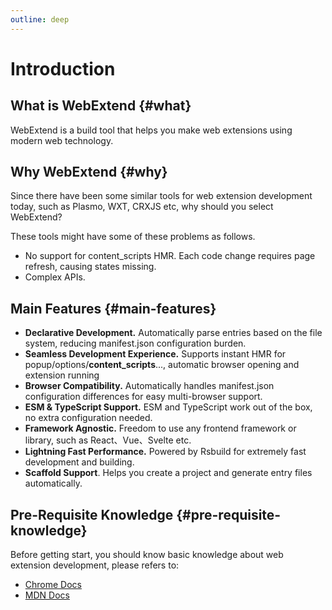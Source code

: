 ```yaml
---
outline: deep
---
```


# Introduction

## What is WebExtend {#what}

WebExtend is a build tool that helps you make web extensions using modern web technology.

## Why WebExtend {#why}

Since there have been some similar tools for web extension development today, such as Plasmo, WXT, CRXJS etc, why should you select WebExtend?

These tools might have some of these problems as follows.

- No support for content_scripts HMR. Each code change requires page refresh, causing states missing.
- Complex APIs.

## Main Features {#main-features}

- **Declarative Development.** Automatically parse entries based on the file system, reducing manifest.json configuration burden.
- **Seamless Development Experience.** Supports instant HMR for popup/options/**content_scripts**..., automatic browser opening and extension running
- **Browser Compatibility.** Automatically handles manifest.json configuration differences for easy multi-browser support.
- **ESM & TypeScript Support.** ESM and TypeScript work out of the box, no extra configuration needed.
- **Framework Agnostic.** Freedom to use any frontend framework or library, such as React、Vue、Svelte etc.
- **Lightning Fast Performance.** Powered by Rsbuild for extremely fast development and building.
- **Scaffold Support**. Helps you create a project and generate entry files automatically.

## Pre-Requisite Knowledge {#pre-requisite-knowledge}

Before getting start, you should know basic knowledge about web extension development, please refers to:

- [Chrome Docs](https://developer.chrome.com/docs/extensions/get-started)
- [MDN Docs](https://developer.mozilla.org/en-US/docs/Mozilla/Add-ons/WebExtensions)
